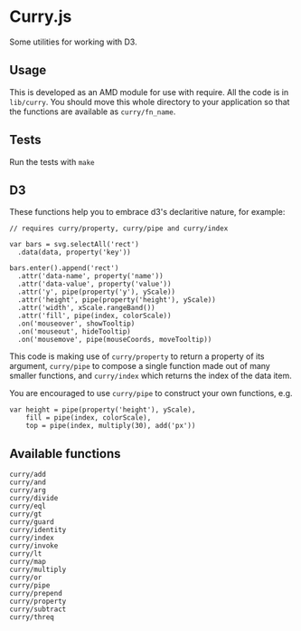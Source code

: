 # Curry.js

Some utilities for working with D3.

## Usage

This is developed as an AMD module for use with require. All the code is in `lib/curry`. You should move this whole directory to your application so that the functions are available as `curry/fn_name`.

## Tests

Run the tests with `make`

## D3

These functions help you to embrace d3's declaritive nature, for example:

    // requires curry/property, curry/pipe and curry/index

    var bars = svg.selectAll('rect')
      .data(data, property('key'))

    bars.enter().append('rect')
      .attr('data-name', property('name'))
      .attr('data-value', property('value'))
      .attr('y', pipe(property('y'), yScale))
      .attr('height', pipe(property('height'), yScale))
      .attr('width', xScale.rangeBand())
      .attr('fill', pipe(index, colorScale))
      .on('mouseover', showTooltip)
      .on('mouseout', hideTooltip)
      .on('mousemove', pipe(mouseCoords, moveTooltip))

This code is making use of `curry/property` to return a property of its argument, `curry/pipe` to compose a single function made out of many smaller functions, and `curry/index` which returns the index of the data item.

You are encouraged to use `curry/pipe` to construct your own functions, e.g.

    var height = pipe(property('height'), yScale),
        fill = pipe(index, colorScale),
        top = pipe(index, multiply(30), add('px'))

## Available functions

    curry/add
    curry/and
    curry/arg
    curry/divide
    curry/eql
    curry/gt
    curry/guard
    curry/identity
    curry/index
    curry/invoke
    curry/lt
    curry/map
    curry/multiply
    curry/or
    curry/pipe
    curry/prepend
    curry/property
    curry/subtract
    curry/threq
